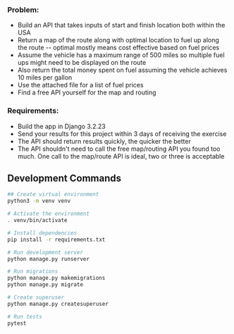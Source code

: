 ### Problem:
- Build an API that takes inputs of start and finish location both within the USA
- Return a map of the route along with optimal location to fuel up along the route -- optimal mostly means cost effective based on fuel prices
- Assume the vehicle has a maximum range of 500 miles so multiple fuel ups might need to be displayed on the route
- Also return the total money spent on fuel assuming the vehicle achieves 10 miles per gallon
- Use the attached file for a list of fuel prices
- Find a free API yourself for the map and routing

### Requirements:
- Build the app in Django 3.2.23
- Send your results for this project within 3 days of receiving the exercise
- The API should return results quickly, the quicker the better
- The API shouldn't need to call the free map/routing API you found too much. One call to the map/route API is ideal, two or three is acceptable


## Development Commands

```bash
## Create virtual environment
python3 -m venv venv

# Activate the environment
. venv/bin/activate

# Install dependencies
pip install -r requirements.txt

# Run development server
python manage.py runserver

# Run migrations
python manage.py makemigrations
python manage.py migrate

# Create superuser
python manage.py createsuperuser

# Run tests
pytest
```
